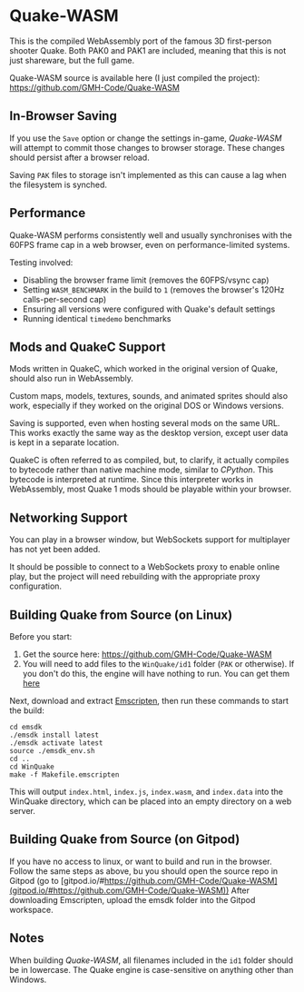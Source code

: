 Quake-WASM
==========

This is the compiled WebAssembly port of the famous 3D first-person shooter Quake. Both PAK0 and PAK1 are included, meaning that this is not just shareware, but the full game.

Quake-WASM source is available here (I just compiled the project): https://github.com/GMH-Code/Quake-WASM

In-Browser Saving
-----------------

If you use the `Save` option or change the settings in-game, *Quake-WASM* will attempt to commit those changes to browser storage.  These changes should persist after a browser reload.

Saving `PAK` files to storage isn't implemented as this can cause a lag when the filesystem is synched.

Performance
-----------

Quake-WASM performs consistently well and usually synchronises with the 60FPS frame cap in a web browser, even on performance-limited systems.

Testing involved:

- Disabling the browser frame limit (removes the 60FPS/vsync cap)
- Setting `WASM_BENCHMARK` in the build to `1` (removes the browser's 120Hz calls-per-second cap)
- Ensuring all versions were configured with Quake's default settings
- Running identical `timedemo` benchmarks

Mods and QuakeC Support
-----------------------

Mods written in QuakeC, which worked in the original version of Quake, should also run in WebAssembly.

Custom maps, models, textures, sounds, and animated sprites should also work, especially if they worked on the original DOS or Windows versions.

Saving is supported, even when hosting several mods on the same URL.  This works exactly the same way as the desktop version, except user data is kept in a separate location.

QuakeC is often referred to as compiled, but, to clarify, it actually compiles to bytecode rather than native machine mode, similar to *CPython*.  This bytecode is interpreted at runtime.  Since this interpreter works in WebAssembly, most Quake 1 mods should be playable within your browser.

Networking Support
------------------

You can play in a browser window, but WebSockets support for multiplayer has not yet been added.

It should be possible to connect to a WebSockets proxy to enable online play, but the project will need rebuilding with the appropriate proxy configuration.

Building Quake from Source (on Linux)
-------------------------------------

Before you start:

1. Get the source here: https://github.com/GMH-Code/Quake-WASM
2. You will need to add files to the `WinQuake/id1` folder (`PAK` or otherwise).  If you don't do this, the engine will have nothing to run. You can get them [here](https://github.com/rictorres/quake-ktx-server/tree/master/id1)

Next, download and extract [Emscripten](https://emscripten.org/), then run these commands to start the build:

    cd emsdk
    ./emsdk install latest
    ./emsdk activate latest
    source ./emsdk_env.sh
    cd ..
    cd WinQuake
    make -f Makefile.emscripten

This will output `index.html`, `index.js`, `index.wasm`, and `index.data` into the WinQuake directory, which can be placed into an empty directory on a web server.

Building Quake from Source (on Gitpod)
-------------------------------------

If you have no access to linux, or want to build and run in the browser.
Follow the same steps as above, bu you should open the source repo in Gitpod (go to [gitpod.io/#https://github.com/GMH-Code/Quake-WASM](gitpod.io/#https://github.com/GMH-Code/Quake-WASM))
After downloading Emscripten, upload the emsdk folder into the Gitpod workspace.

Notes
-----

When building *Quake-WASM*, all filenames included in the `id1` folder should be in lowercase.  The Quake engine is case-sensitive on anything other than Windows.

